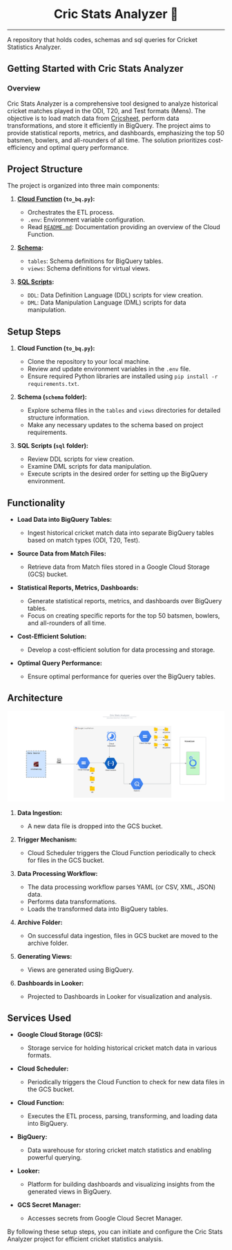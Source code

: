# <h1 align="center"> Cric Stats Analyzer 🏏 </h1>

<hr>

A repository that holds codes, schemas and sql queries for Cricket Statistics Analyzer.

## Getting Started with Cric Stats Analyzer

### Overview

Cric Stats Analyzer is a comprehensive tool designed to analyze historical cricket matches played in the ODI, T20, and Test formats (Mens). The objective is to load match data from [Cricsheet](https://cricsheet.org/), perform data transformations, and store it efficiently in BigQuery. The project aims to provide statistical reports, metrics, and dashboards, emphasizing the top 50 batsmen, bowlers, and all-rounders of all time. The solution prioritizes cost-efficiency and optimal query performance.

## Project Structure

The project is organized into three main components:

1. **[Cloud Function](./cloud_function/) (`to_bq.py`):**

   - Orchestrates the ETL process.
   - `.env`: Environment variable configuration.
   - Read [`README.md`](./cloud_function/README.md): Documentation providing an overview of the Cloud Function.

2. **[Schema](./schema/README.md):**

   - `tables`: Schema definitions for BigQuery tables.
   - `views`: Schema definitions for virtual views.

3. **[SQL Scripts](./sql/):**
   - `DDL`: Data Definition Language (DDL) scripts for view creation.
   - `DML`: Data Manipulation Language (DML) scripts for data manipulation.

## Setup Steps

1. **Cloud Function (`to_bq.py`):**

   - Clone the repository to your local machine.
   - Review and update environment variables in the `.env` file.
   - Ensure required Python libraries are installed using `pip install -r requirements.txt`.

2. **Schema (`schema` folder):**

   - Explore schema files in the `tables` and `views` directories for detailed structure information.
   - Make any necessary updates to the schema based on project requirements.

3. **SQL Scripts (`sql` folder):**
   - Review DDL scripts for view creation.
   - Examine DML scripts for data manipulation.
   - Execute scripts in the desired order for setting up the BigQuery environment.

## Functionality

- **Load Data into BigQuery Tables:**

  - Ingest historical cricket match data into separate BigQuery tables based on match types (ODI, T20, Test).

- **Source Data from Match Files:**

  - Retrieve data from Match files stored in a Google Cloud Storage (GCS) bucket.

- **Statistical Reports, Metrics, Dashboards:**

  - Generate statistical reports, metrics, and dashboards over BigQuery tables.
  - Focus on creating specific reports for the top 50 batsmen, bowlers, and all-rounders of all time.

- **Cost-Efficient Solution:**

  - Develop a cost-efficient solution for data processing and storage.

- **Optimal Query Performance:**
  - Ensure optimal performance for queries over the BigQuery tables.

## Architecture

![Architecture](image.png)

1. **Data Ingestion:**

   - A new data file is dropped into the GCS bucket.

2. **Trigger Mechanism:**

   - Cloud Scheduler triggers the Cloud Function periodically to check for files in the GCS bucket.

3. **Data Processing Workflow:**

   - The data processing workflow parses YAML (or CSV, XML, JSON) data.
   - Performs data transformations.
   - Loads the transformed data into BigQuery tables.

4. **Archive Folder:**

   - On successful data ingestion, files in GCS bucket are moved to the archive folder.

5. **Generating Views:**

   - Views are generated using BigQuery.

6. **Dashboards in Looker:**
   - Projected to Dashboards in Looker for visualization and analysis.

## Services Used

- **Google Cloud Storage (GCS):**

  - Storage service for holding historical cricket match data in various formats.

- **Cloud Scheduler:**

  - Periodically triggers the Cloud Function to check for new data files in the GCS bucket.

- **Cloud Function:**

  - Executes the ETL process, parsing, transforming, and loading data into BigQuery.

- **BigQuery:**

  - Data warehouse for storing cricket match statistics and enabling powerful querying.

- **Looker:**

  - Platform for building dashboards and visualizing insights from the generated views in BigQuery.

- **GCS Secret Manager:**
  - Accesses secrets from Google Cloud Secret Manager.

By following these setup steps, you can initiate and configure the Cric Stats Analyzer project for efficient cricket statistics analysis.
